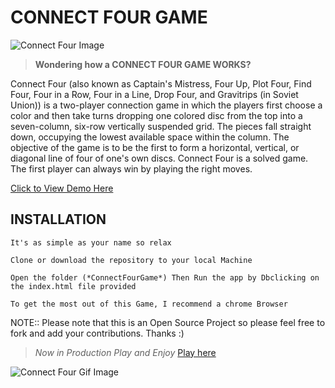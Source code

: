 ﻿ # CONNECT FOUR GAME
 ![Connect Four Image](https://i.ebayimg.com/00/s/NzAwWDcwMA==/z/EKMAAOSwxzBc52j3/$_10.JPG?set_id=880000500F)
 > **Wondering how a CONNECT FOUR GAME WORKS?**

Connect Four (also known as Captain's Mistress, Four Up, Plot Four, Find Four, Four in a Row, Four in a Line, Drop Four, and Gravitrips (in Soviet Union)) is a two-player connection game in which the players first choose a color and then take turns dropping one colored disc from the top into a seven-column, six-row vertically suspended grid. The pieces fall straight down, occupying the lowest available space within the column. The objective of the game is to be the first to form a horizontal, vertical, or diagonal line of four of one's own discs. Connect Four is a solved game. The first player can always win by playing the right moves.

[Click to View Demo Here](https://name.com)

## INSTALLATION 
    It's as simple as your name so relax

    Clone or download the repository to your local Machine
    
    Open the folder (*ConnectFourGame*) Then Run the app by Dbclicking on the index.html file provided
    
    To get the most out of this Game, I recommend a chrome Browser
>
    
NOTE:: Please note that this is an Open Source Project so please feel free to fork and add your contributions. Thanks :)

> _Now in Production Play and Enjoy_ [Play here](https://name.com)

![Connect Four Gif Image](https://upload.wikimedia.org/wikipedia/commons/thumb/a/ad/Connect_Four.gif/220px-Connect_Four.gif)
